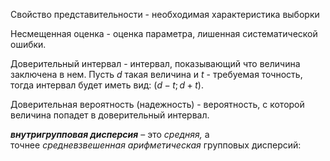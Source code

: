 Свойство представительности - необходимая характеристика выборки 

Несмещенная оценка - оценка параметра, лишенная систематической ошибки.

Доверительный интервал - интервал, показывающий что величина заключена в нем. Пусть $d$ такая величина и $t$ - требуемая точность, тогда интервал будет иметь вид: $(d-t;d+t)$.

Доверительная вероятность (надежность) - вероятность, с которой величина попадет в доверительный интервал.

**_внутригрупповая дисперсия_** – это _средняя,_ а точнее _средневзвешенная арифметическая_ групповых дисперсий: